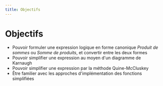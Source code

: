 ```yaml
---
title: Objectifs
---
```

# Objectifs

-   Pouvoir formuler une expression logique en forme canonique
    *Produit de sommes* ou *Somme de produits*, et convertir entre les
    deux formes
-   Pouvoir simplifier une expression au moyen d'un diagramme de
    Karnaugh
-   Pouvoir simplifier une expression par la méthode Quine-McCluskey
-   Être familier avec les approches d'implémentation des fonctions simplifiées
